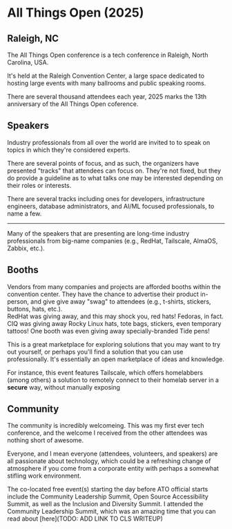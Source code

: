# All Things Open (2025)
## Raleigh, NC

The All Things Open conference is a tech conference in Raleigh, North
Carolina, USA.  

It's held at the Raleigh Convention Center, a large space dedicated to hosting
large events with many ballrooms and public speaking rooms.  

There are several thousand attendees each year, 2025 marks the 13th anniversary
of the All Things Open coference.  


## Speakers

Industry professionals from all over the world are invited to to speak on
topics in which they're considered experts.

There are several points of focus, and as such, the organizers have presented
"tracks" that attendees can focus on. They're not fixed, but they do provide a
guideline as to what talks one may be interested depending on their roles or
interests.  

There are several tracks including ones for developers, infrastructure
engineers, database administrators, and AI/ML focused professionals, to name a
few.  

---

Many of the speakers that are presenting are long-time industry professionals
from big-name companies (e.g., RedHat, Tailscale, AlmaOS, Zabbix, etc.).  


## Booths

Vendors from many companies and projects are afforded booths within the
convention center. They have the chance to advertise their product in-person,
and give give away "swag" to attendees (e.g., t-shirts, stickers, buttons,
hats, etc.).  
RedHat was giving away, and this may shock you, red hats! Fedoras, in fact.
CIQ was giving away Rocky Linux hats, tote bags, stickers, even temporary
tattoos!  One booth was
even giving away specially-branded Tide pens!

This is a great marketplace for exploring solutions that you may want to try
out yourself, or perhaps you'll find a solution that you can use
professionally. It's essentially an open marketplace of ideas and knowledge.

For instance, this event features Tailscale, which offers homelabbers (among
others) a solution to remotely connect to their homelab server in a **secure** 
way, without manually exposing 





## Community
The community is incredibly welcomeing. This was my first ever tech conference,
and the welcome I received from the other attendees was nothing short of
awesome. 

Everyone, and I mean everyone (attendees, volunteers, and speakers) are all passionate about 
technology, which could be a refreshing change of atmosphere if you come from a 
corporate entity with perhaps a somewhat stifling work environment.  

The co-located free event(s) starting the day before ATO official starts
include the Community Leadership Summit, Open Source Accessibility Summit, as
well as the Inclusion and Diversity Summit. I attended the Community Leadership
Summit, which was an amazing time that you can read about [here](TODO: ADD LINK TO CLS WRITEUP)






